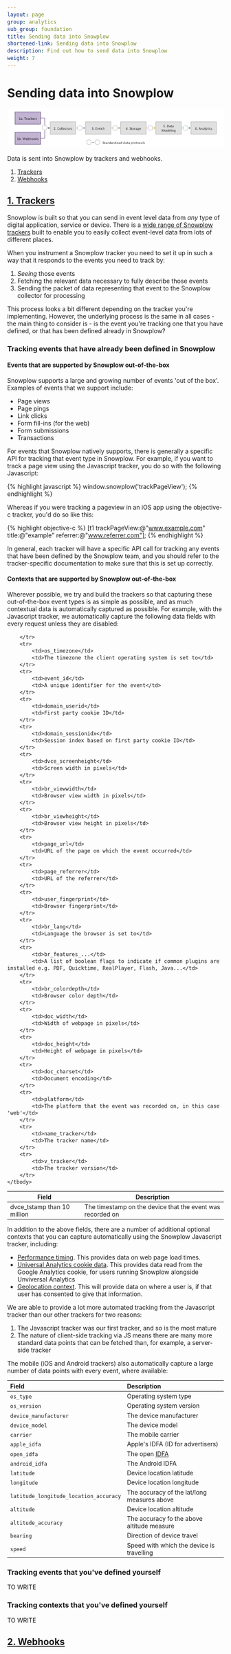```yaml
---
layout: page
group: analytics
sub_group: foundation
title: Sending data into Snowplow
shortened-link: Sending data into Snowplow
description: Find out how to send data into Snowplow
weight: 7
---
```


# Sending data into Snowplow

![front-part-of-data-pipeline](/assets/img/architecture/snowplow-architecture-1-trackers-and-webhooks.png)

Data is sent into Snowplow by trackers and webhooks.

1. [Trackers](#trackers)
2. [Webhooks](#webhooks)

<h2><a href="#trackers">1. Trackers</a></h2>

Snowplow is built so that you can send in event level data from *any* type of digital application, service or device. There is a [wide range of Snowplow trackers](https://github.com/snowplow?query=tracker) built to enable you to easily collect event-level data from lots of different places.

When you instrument a Snowplow tracker you need to set it up in such a way that it responds to the events you need to track by:

1. _Seeing_ those events
2. Fetching the relevant data necessary to fully describe those events
3. Sending the packet of data representing that event to the Snowplow collector for processing

This process looks a bit different depending on the tracker you're implementing. However, the underlying process is the same in all cases - the main thing to consider is - is the event you're tracking one that you have defined, or that has been defined already in Snowplow?

### Tracking events that have already been defined in Snowplow

#### Events that are supported by Snowplow out-of-the-box

Snowplow supports a large and growing number of events 'out of the box'. Examples of events that we support include:

* Page views
* Page pings
* Link clicks
* Form fill-ins (for the web)
* Form submissions
* Transactions

For events that Snowplow natively supports, there is generally a specific API for tracking that event type in Snowplow. For example, if you want to track a page view using the Javascript tracker, you do so with the following Javascript:

{% highlight javascript %}
window.snowplow('trackPageView');
{% endhighlight %}

Whereas if you were tracking a pageview in an iOS app using the objective-c tracker, you'd do so like this:

{% highlight objective-c %}
[t1 trackPageView:@"www.example.com" title:@"example" referrer:@"www.referrer.com"];
{% endhighlight %}

In general, each tracker will have a specific API call for tracking any events that have been defined by the Snowplow team, and you should refer to the tracker-specific documentation to make sure that this is set up correctly.

#### Contexts that are supported by Snowplow out-of-the-box

Wherever possible, we try and build the trackers so that capturing these out-of-the-box event types is as simple as possible, and as much contextual data is automatically captured as possible. For example, with the Javascript tracker, we automatically capture the following data fields with every request unless they are disabled:

<table class="table table-striped">
    <thead>
        <tr>
            <th>Field</th>
            <th>Description</th>
        </tr>
    </thead>
    <tbody>
    	<tr>
    		<td>dvce_tstamp than 10 million</td>
    		<td>The timestamp on the device that the event was recorded on</td>
    		
    	</tr>
    	<tr>
    		<td>os_timezone</td>
    		<td>The timezone the client operating system is set to</td>
    	</tr>
    	<tr>
    		<td>event_id</td>
    		<td>A unique identifier for the event</td>
    	</tr>
    	<tr>
    		<td>domain_userid</td>
    		<td>First party cookie ID</td>
    	</tr>
    	<tr>
    		<td>domain_sessionidx</td>
    		<td>Session index based on first party cookie ID</td>
    	</tr>
    	<tr>
    		<td>dvce_screenheight</td>
    		<td>Screen width in pixels</td>
    	</tr>
    	<tr>
    		<td>br_viewwidth</td>
    		<td>Browser view width in pixels</td>
    	</tr>
    	<tr>
    		<td>br_viewheight</td>
    		<td>Browser view height in pixels</td>
    	</tr>
    	<tr>
    		<td>page_url</td>
    		<td>URL of the page on which the event occurred</td>
    	</tr>
    	<tr>
    		<td>page_referrer</td>
    		<td>URL of the referrer</td>
    	</tr>
    	<tr>
    		<td>user_fingerprint</td>
    		<td>Browser fingerprint</td>
    	</tr>
    	<tr>
    		<td>br_lang</td>
    		<td>Language the browser is set to</td>
    	</tr>
    	<tr>
    		<td>br_features_...</td>
    		<td>A list of boolean flags to indicate if common plugins are installed e.g. PDF, Quicktime, RealPlayer, Flash, Java...</td>
    	</tr>
    	<tr>
    		<td>br_colordepth</td>
    		<td>Browser color depth</td>
    	</tr>
    	<tr>
    		<td>doc_width</td>
    		<td>Width of webpage in pixels</td>
    	</tr>
    	<tr>
    		<td>doc_height</td>
    		<td>Height of webpage in pixels</td>
    	</tr>
    	<tr>
    		<td>doc_charset</td>
    		<td>Document encoding</td>
    	</tr>
    	<tr>
    		<td>platform</td>
    		<td>The platform that the event was recorded on, in this case 'web'</td>
    	</tr>
    	<tr>
    		<td>name_tracker</td>
    		<td>The tracker name</td>
    	</tr>
    	<tr>
    		<td>v_tracker</td>
    		<td>The tracker version</td>
    	</tr>
    </tbody>
</table>



In addition to the above fields, there are a number of additional optional contexts that you can capture automatically using the Snowplow Javascript tracker, including:

* [Performance timing](https://github.com/snowplow/snowplow/wiki/1-General-parameters-for-the-Javascript-tracker#predefined-contexts). This provides data on web page load times.
* [Universal Analytics cookie data](https://github.com/snowplow/snowplow/wiki/1-General-parameters-for-the-Javascript-tracker#22132-gacookies-context). This provides data read from the Google Analytics cookie, for users running Snowplow alongside Unviversal Analytics
* [Geolocation context](https://github.com/snowplow/snowplow/wiki/1-General-parameters-for-the-Javascript-tracker#22133-geolocation-context). This will provide data on where a user is, if that user has consented to give that information.

We are able to provide a lot more automated tracking from the Javascript tracker than our other trackers for two reasons:

1. The Javascript tracker was our first tracker, and so is the most mature
2. The nature of client-side tracking via JS means there are many more standard data points that can be fetched than, for example, a server-side tracker

The mobile (iOS and Android trackers) also automatically capture a large number of data points with every event, where available:

| **Field** | **Description** |
|:----------|:---------------------------------------------------------------------|
| `os_type` | Operating system type                                                |
| `os_version` | Operating system version                                          |
| `device_manufacturer` | The device manufacturer                                  |
| `device_model` | The device model                                                |
| `carrier`      | The mobile carrier                                              |
| `apple_idfa`   | Apple's IDFA (ID for advertisers)                               |
| `open_idfa`    | The open [IDFA](https://github.com/ylechelle/OpenIDFA)          |
| `android_idfa` | The Android IDFA                                                |
| `latitude`     | Device location latitude                                        |
| `longitude`    | Device location longitude                                       |
| `latitude_longitude_location_accuracy` | The accuracy of the lat/long measures above |
| `altitude`     | Device location altitude                                        |
| `altitude_accuracy` | The accuracy fo the above altitude measure                 |
| `bearing`      | Direction of device travel                                      |
| `speed`        | Speed with which the device is travelling                       |



### Tracking events that you've defined yourself

TO WRITE

### Tracking contexts that you've defined yourself

TO WRITE

<h2><a href="#webhooks">2. Webhooks</a></h2>


